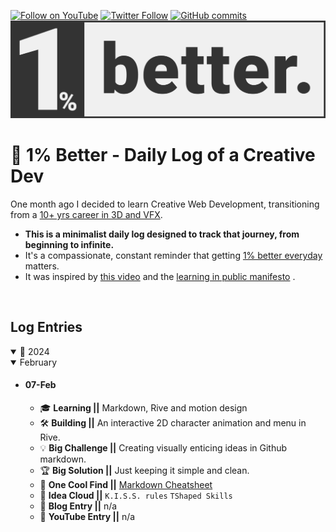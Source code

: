 [![Follow on YouTube](https://img.shields.io/badge/-Follow%20on%20YouTube-red?logo=YouTube&logoColor=white&style=flat)](https://www.youtube.com/digitalclay)
[![Twitter Follow](https://img.shields.io/twitter/follow/3DRudy.svg?style=social)](https://twitter.com/3DRudy)
[![GitHub commits](https://img.shields.io/github/commit-activity/m/RuDeeVelops/creativedev-log.svg)](https://github.com/RuDeeVelops/creativedev-log/commits/main)
<a href="#-1-better---daily-log-of-a-creative-dev">
  <img src="https://github.com/RuDeeVelops/creativedev-log/blob/main/media/images/better_rodolfoFanti.svg" alt="1% Better Banner - Rodolfo Fanti">
</a>





# 🚀 1% Better - Daily Log of a Creative Dev
One month ago I decided to learn Creative Web Development, transitioning from a [10+ yrs career in 3D and VFX](https://www.imdb.com/name/nm10480418/).<br>
- **This is a minimalist daily log designed to track that journey, from beginning to infinite.** <br>
- It's a compassionate, constant reminder that getting [1% better everyday](https://jamesclear.com/continuous-improvement) matters.
- It was inspired by [this video](https://youtu.be/YKkJwBzBYSk?si=WukU4o1ESfslJhUw) and the [learning in public manifesto](https://www.swyx.io/learn-in-public) .
<br>

## Log Entries

<details open>
  <summary>📅 2024</summary>

 <details open><summary>February</summary>

  - #### 07-Feb
    - 🎓 **Learning ||** Markdown, Rive and motion design
    - 🛠 **Building ||** An interactive 2D character animation and menu in Rive.
    - 💡 **Big Challenge ||** Creating visually enticing ideas in Github markdown.
    - 🏆 **Big Solution ||** Just keeping it simple and clean.
    - 🌟 **One Cool Find ||** [Markdown Cheatsheet](https://docs.github.com/en/get-started/writing-on-github)
    - 💭 **Idea Cloud ||** `K.I.S.S. rules` `TShaped Skills`
    - 📝 **Blog Entry ||** n/a
    - 🎥 **YouTube Entry ||** n/a
 
  
  
</details>

</details>
